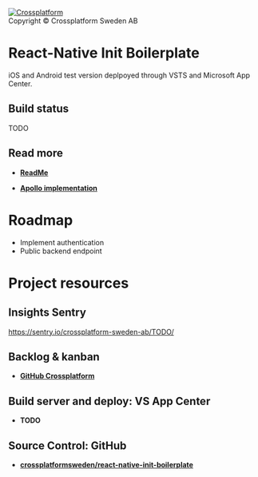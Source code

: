 [![Crossplatform](https://crossplatform.se/wp-content/uploads/2018/05/Crossplatform-Sweden-AB-01_web.jpg)](https://www.crossplatform.se/)  
Copyright © Crossplatform Sweden AB

<!-- language-all: javascript -->

# React-Native Init Boilerplate

iOS and Android test version deplpoyed through VSTS and Microsoft App Center.

## Build status

TODO

## Read more

- **[ReadMe](https://github.com/crossplatformsweden/react-native-init-boilerplate/blob/master/README.md)**

- **[Apollo implementation](https://github.com/crossplatformsweden/react-native-init-boilerplate/blob/master/Apollo.md)**

# Roadmap

- Implement authentication
- Public backend endpoint

# Project resources

## Insights Sentry

https://sentry.io/crossplatform-sweden-ab/TODO/

## Backlog & kanban

- **[GitHub Crossplatform](https://github.com/crossplatformsweden/react-native-init-boilerplate/projects)**

## Build server and deploy: VS App Center

- **TODO**

## Source Control: GitHub

- **[crossplatformsweden/react-native-init-boilerplate](https://github.com/crossplatformsweden/react-native-init-boilerplate.git)**
